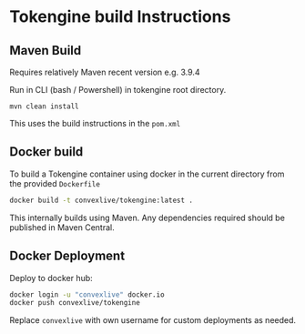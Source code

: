 # Tokengine build Instructions

## Maven Build

Requires relatively Maven recent version e.g. 3.9.4

Run in CLI (bash / Powershell) in tokengine root directory.

```
mvn clean install
```

This uses the build instructions in the `pom.xml`

## Docker build

To build a Tokengine container using docker in the current directory from the provided `Dockerfile`

```bash
docker build -t convexlive/tokengine:latest .
```

This internally builds using Maven. Any dependencies required should be published in Maven Central.

## Docker Deployment

Deploy to docker hub:

```bash
docker login -u "convexlive" docker.io
docker push convexlive/tokengine
```

Replace `convexlive` with own username for custom deployments as needed.